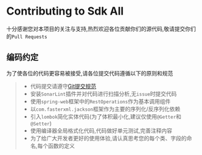 # Contributing to Sdk All

十分感谢您对本项目的关注与支持,热烈欢迎各位贡献你们的源代码,敬请提交你们的`Pull Requests`

## 编码约定

为了使各位的代码更容易被接受,请各位提交代码遵循以下的原则和规范

> - 代码提交请遵守[Git提交规范](https://github.com/EalenXie/sdk-all//blob/main/GIT_PR.md)
> - 安装`SonarLint`插件并对代码进行扫描分析,无`issue`时提交代码
> - 使用`spring-web`框架中的`RestOperations`作为基本调用组件
> - 以`com.fasterxml.jackson`框架作为主要的序列化/反序列化依赖
> - 引入`lombok`简化实体代码(为了体积最小化,建议仅使用`@Getter`和`@Setter`)
> - 使用编译器全局格式化代码,代码做好单元测试,完善注释内容
> - 为了给广大开发者更好的使用体验,请认真思考您的每个类、字段的命名,每个函数的定义
